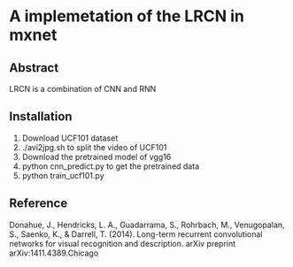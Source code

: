 A implemetation of the LRCN in mxnet
=====

## Abstract
LRCN is a combination of CNN and RNN

## Installation
1. Download UCF101 dataset
2. ./avi2jpg.sh to split the video of UCF101
3. Download the pretrained model of vgg16
4. python cnn_predict.py to get the pretrained data
5. python train_ucf101.py

## Reference 
Donahue, J., Hendricks, L. A., Guadarrama, S., Rohrbach, M., Venugopalan, S., Saenko, K., & Darrell, T. (2014). Long-term recurrent convolutional networks for visual recognition and description. arXiv preprint arXiv:1411.4389.Chicago	


